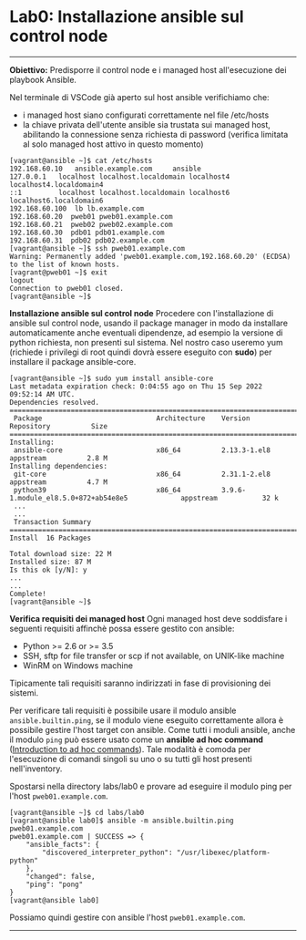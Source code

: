 # Lab0: Installazione ansible sul control node
---

**Obiettivo:** Predisporre il control node e i managed host all'esecuzione dei playbook Ansible.

Nel terminale di VSCode già aperto sul host ansible verifichiamo che:
* i managed host siano configurati correttamente nel file /etc/hosts
* la chiave privata dell'utente ansible sia trustata sui managed host, abilitando la connessione senza richiesta di password (verifica limitata al solo managed host attivo in questo momento)

```
[vagrant@ansible ~]$ cat /etc/hosts
192.168.60.10   ansible.example.com     ansible
127.0.0.1   localhost localhost.localdomain localhost4 localhost4.localdomain4
::1         localhost localhost.localdomain localhost6 localhost6.localdomain6
192.168.60.100  lb lb.example.com
192.168.60.20  pweb01 pweb01.example.com
192.168.60.21  pweb02 pweb02.example.com
192.168.60.30  pdb01 pdb01.example.com
192.168.60.31  pdb02 pdb02.example.com
[vagrant@ansible ~]$ ssh pweb01.example.com
Warning: Permanently added 'pweb01.example.com,192.168.60.20' (ECDSA) to the list of known hosts.
[vagrant@pweb01 ~]$ exit
logout
Connection to pweb01 closed.
[vagrant@ansible ~]$ 
```

**Installazione ansible sul control node**
Procedere con l'installazione di ansible sul control node, usando il package manager in modo da installare automaticamente anche eventuali dipendenze, ad esempio la versione di python richiesta, non presenti sul sistema.
Nel nostro caso useremo yum (richiede i privilegi di root quindi dovrà essere eseguito con **sudo**) per installare il package ansible-core.

```
[vagrant@ansible ~]$ sudo yum install ansible-core
Last metadata expiration check: 0:04:55 ago on Thu 15 Sep 2022 09:52:14 AM UTC.
Dependencies resolved.
=============================================================================================================================
 Package                            Architecture    Version                                         Repository          Size
=============================================================================================================================
Installing:
 ansible-core                       x86_64          2.13.3-1.el8                                    appstream          2.8 M
Installing dependencies:
 git-core                           x86_64          2.31.1-2.el8                                    appstream          4.7 M
 python39                           x86_64          3.9.6-1.module_el8.5.0+872+ab54e8e5             appstream           32 k
 ...
 ...
 Transaction Summary
=============================================================================================================================
Install  16 Packages

Total download size: 22 M
Installed size: 87 M
Is this ok [y/N]: y
...
...
Complete!
[vagrant@ansible ~]$ 
```


**Verifica requisiti dei managed host**
Ogni managed host deve soddisfare i seguenti requisiti affinchè possa essere gestito con ansible:

* Python >= 2.6 or >= 3.5
* SSH, sftp for file transfer or scp if not available, on UNIK-like machine
* WinRM on Windows machine

Tipicamente tali requisiti saranno indirizzati in fase di provisioning dei sistemi.

Per verificare tali requisiti è possibile usare il modulo ansible `ansible.builtin.ping`, se il modulo viene eseguito correttamente allora è possibile gestire l'host target con ansible.
Come tutti i moduli ansible, anche il modulo `ping` può essere usato come un **ansible ad hoc command** ([Introduction to ad hoc commands](https://docs.ansible.com/ansible/latest/user_guide/intro_adhoc.html)). Tale modalità è comoda per l'esecuzione di comandi singoli su uno o su tutti gli host presenti nell'inventory.

Spostarsi nella directory labs/lab0 e provare ad eseguire il modulo ping per l'host `pweb01.example.com`.

```
[vagrant@ansible ~]$ cd labs/lab0
[vagrant@ansible lab0]$ ansible -m ansible.builtin.ping pweb01.example.com
pweb01.example.com | SUCCESS => {
    "ansible_facts": {
        "discovered_interpreter_python": "/usr/libexec/platform-python"
    },
    "changed": false,
    "ping": "pong"
}
[vagrant@ansible lab0]
```

Possiamo quindi gestire con ansible l'host `pweb01.example.com`.

---